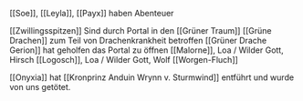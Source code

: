 [[Soe]], [[Leyla]], [[Payx]] haben Abenteuer


[[Zwillingsspitzen]]
Sind durch Portal in den [[Grüner Traum]]
[[Grüne Drachen]] zum Teil von Drachenkrankheit betroffen
[[Grüner Drache Gerion]] hat geholfen das Portal zu öffnen
[[Malorne]], Loa / Wilder Gott, Hirsch
[[Logosch]], Loa / Wilder Gott, Wolf
[[Worgen-Fluch]]

[[Onyxia]] hat [[Kronprinz Anduin Wrynn v. Sturmwind]] entführt und wurde von uns getötet.